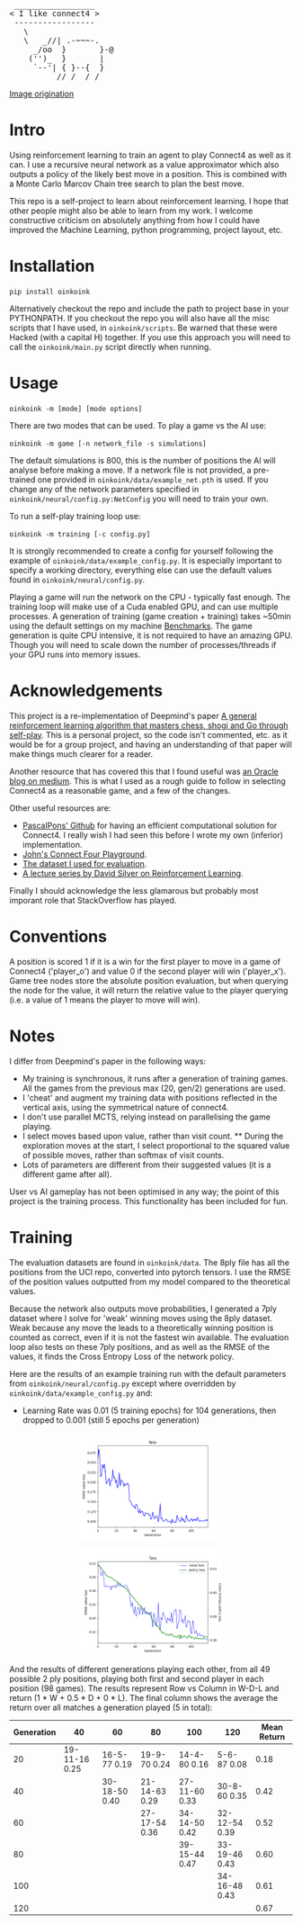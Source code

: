 <pre>
 _________________
< I like connect4 >
 -----------------
   \
   \   _//| .-~~~-.
     _/oo  }       }-@
    ('')_  }       |
     `--'| { }--{  }
          //_/  /_/
</pre>

[Image origination](https://github.com/sckott/cowsay)

# Intro
Using reinforcement learning to train an agent to play Connect4 as well as it can. I use a recursive neural network as a value approximator which also outputs a policy of the likely best move in a position. This is combined with a Monte Carlo Marcov Chain tree search to plan the best move.

This repo is a self-project to learn about reinforcement learning. I hope that other people might also be able to learn from my work. I welcome constructive criticism on absolutely anything from how I could have improved the Machine Learning, python programming, project layout, etc.

# Installation
`pip install oinkoink`

Alternatively checkout the repo and include the path to project base in your PYTHONPATH. If you checkout the repo you will also have all the misc scripts that I have used, in `oinkoink/scripts`. Be warned that these were Hacked (with a capital H) together. If you use this approach you will need to call the `oinkoink/main.py` script directly when running.

# Usage
`oinkoink -m [mode] [mode options]`

There are two modes that can be used. To play a game vs the AI use:

`oinkoink -m game [-n network_file -s simulations]`

The default simulations is 800, this is the number of positions the AI will analyse before making a move.
If a network file is not provided, a pre-trained one provided in `oinkoink/data/example_net.pth` is used. If you change any of the network parameters specified in `oinkoink/neural/config.py:NetConfig` you will need to train your own.

To run a self-play training loop use:

`oinkoink -m training [-c config.py]`

It is strongly recommended to create a config for yourself following the example of `oinkoink/data/example_config.py`. It is especially important to specify a working directory, everything else can use the default values found in `oinkoink/neural/config.py`.

Playing a game will run the network on the CPU - typically fast enough. The training loop will make use of a Cuda enabled GPU, and can use multiple processes. A generation of training (game creation + training) takes ~50min using the default settings on my machine [Benchmarks](https://openbenchmarking.org/user/muff2n). The game generation is quite CPU intensive, it is not required to have an amazing GPU. Though you will need to scale down the number of processes/threads if your GPU runs into memory issues.

# Acknowledgements
This project is a re-implementation of Deepmind's paper [A general reinforcement learning algorithm that
masters chess, shogi and Go through self-play](https://deepmind.com/documents/260/alphazero_preprint.pdf). This is a personal project, so the code isn't commented, etc. as it would be for a group project, and having an understanding of that paper will make things much clearer for a reader.

Another resource that has covered this that I found useful was [an Oracle blog on medium](https://medium.com/oracledevs/lessons-from-implementing-alphazero-7e36e9054191). This is what I used as a rough guide to follow in selecting Connect4 as a reasonable game, and a few of the changes.

Other useful resources are:
* [PascalPons' Github](https://github.com/PascalPons/connect4/tree/a0fcfe9e4eacd6194da8ae138a8e554f381be9e0) for having an efficient computational solution for Connect4. I really wish I had seen this before I wrote my own (inferior) implementation.
* [John's Connect Four Playground](https://tromp.github.io/c4/c4.html).
* [The dataset I used for evaluation](http://archive.ics.uci.edu/ml/datasets/connect-4).
* [A lecture series by David Silver on Reinforcement Learning](http://www0.cs.ucl.ac.uk/staff/d.silver/web/Teaching.html).

Finally I should acknowledge the less glamarous but probably most imporant role that StackOverflow has played.

# Conventions
A position is scored 1 if it is a win for the first player to move in a game of Connect4 ('player_o') and value 0 if the second player will win ('player_x'). Game tree nodes store the absolute position evaluation, but when querying the node for the value, it will return the relative value to the player querying (i.e. a value of 1 means the player to move will win).

# Notes
I differ from Deepmind's paper in the following ways:
* My training is synchronous, it runs after a generation of training games. All the games from the previous max (20, gen/2) generations are used.
* I 'cheat' and augment my training data with positions reflected in the vertical axis, using the symmetrical nature of connect4.
* I don't use parallel MCTS, relying instead on parallelising the game playing.
* I select moves based upon value, rather than visit count.
** During the exploration moves at the start, I select proportional to the squared value of possible moves, rather than softmax of visit counts.
* Lots of parameters are different from their suggested values (it is a different game after all).

User vs AI gameplay has not been optimised in any way; the point of this project is the training process. This functionality has been included for fun.

# Training
The evaluation datasets are found in `oinkoink/data`. The 8ply file has all the positions from the UCI repo, converted into pytorch tensors. I use the RMSE of the position values outputted from my model compared to the theoretical values.

Because the network also outputs move probabilities, I generated a 7ply dataset where I solve for 'weak' winning moves using the 8ply dataset. Weak because any move the leads to a theoretically winning position is counted as correct, even if it is not the fastest win available. The evaluation loop also tests on these 7ply positions, and as well as the RMSE of the values, it finds the Cross Entropy Loss of the network policy.

Here are the results of an example training run with the default parameters from `oinkoink/neural/config.py` except where overridden by `oinkoink/data/example_config.py` and:
* Learning Rate was 0.01 (5 training epochs) for 104 generations, then dropped to  0.001 (still 5 epochs per generation)
<p align="center"><img width="50%" src="8ply.png" /></p>
<p align="center"><img width="50%" src="7ply.png" /></p>

And the results of different generations playing each other, from all 49 possible 2 ply positions, playing both first and second player in each position (98 games). The results represent Row vs Column in W-D-L and return (1 * W + 0.5 * D + 0 * L). The final column shows the average the return over all matches a generation played (5 in total):

| Generation |            40 | 60            | 80            | 100           | 120           | Mean Return |
|------------|---------------|---------------|---------------|---------------|---------------|-------------|
|         20 | 19-11-16 0.25 | 16-5-77 0.19  | 19-9-70 0.24  | 14-4-80 0.16  | 5-6-87 0.08   |        0.18 |
|         40 |               | 30-18-50 0.40 | 21-14-63 0.29 | 27-11-60 0.33 | 30-8-60 0.35  |        0.42 |
|         60 |               |               | 27-17-54 0.36 | 34-14-50 0.42 | 32-12-54 0.39 |        0.52 |
|         80 |               |               |               | 39-15-44 0.47 | 33-19-46 0.43 |        0.60 |
|        100 |               |               |               |               | 34-16-48 0.43 |        0.61 |
|        120 |               |               |               |               |               |        0.67 |
